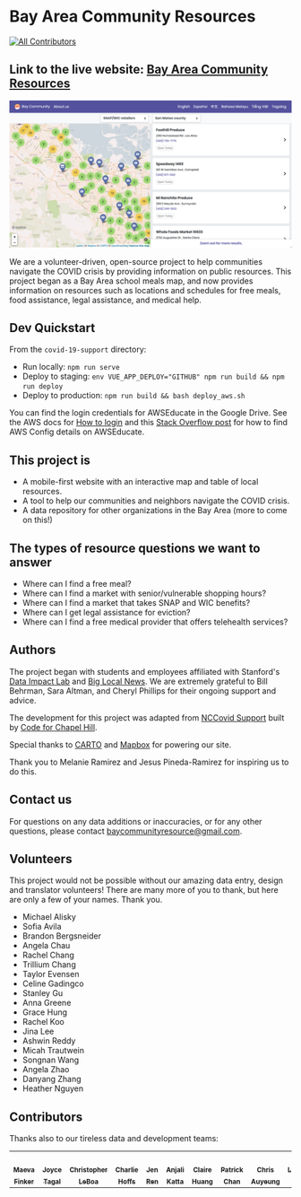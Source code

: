 # Bay Area Community Resources
<!-- ALL-CONTRIBUTORS-BADGE:START - Do not remove or modify this section -->
[![All Contributors](https://img.shields.io/badge/all_contributors-10-orange.svg?style=flat-square)](#contributors-)
<!-- ALL-CONTRIBUTORS-BADGE:END -->

## Link to the live website: [Bay Area Community Resources](https://www.bayareacommunity.org/)

![Bay Area Community Resources Website](/covid-19-support/src/images/BAYCR.png)

We are a volunteer-driven, open-source project to help communities navigate the
COVID crisis by providing information on public resources. This project began as
a Bay Area school meals map, and now provides information on resources such
as locations and schedules for free meals, food assistance, legal assistance,
and medical help.

## Dev Quickstart

From the `covid-19-support` directory:
- Run locally: `npm run serve`
- Deploy to staging: `env VUE_APP_DEPLOY="GITHUB" npm run build && npm run deploy`
- Deploy to production: `npm run build && bash deploy_aws.sh`

You can find the login credentials for AWSEducate in the Google Drive. See the AWS docs for
[How to login](https://docs.aws.amazon.com/cli/latest/userguide/cli-configure-quickstart.html)
and this [Stack Overflow post](https://stackoverflow.com/questions/40515079/access-key-id-and-secret-access-key-for-aws-educate-account)
for how to find AWS Config details on AWSEducate.

## This project is

- A mobile-first website with an interactive map and table of local resources.
- A tool to help our communities and neighbors navigate the COVID crisis.
- A data repository for other organizations in the Bay Area (more to come on this!)

## The types of resource questions we want to answer

- Where can I find a free meal?
- Where can I find a market with senior/vulnerable shopping hours?
- Where can I find a market that takes SNAP and WIC benefits?
- Where can I get legal assistance for eviction?
- Where can I find a free medical provider that offers telehealth services?

## Authors

The project began with students and employees affiliated with Stanford's [Data Impact Lab](https://datalab.stanford.edu/challenge-lab) and
[Big Local News](https://biglocalnews.org/). We are extremely grateful to
Bill Behrman, Sara Altman, and Cheryl Phillips for their ongoing support and advice.


The development for this project was adapted from
[NCCovid Support](https://github.com/code-for-chapel-hill/NC-COVID-Support/) built by
[Code for Chapel Hill](http://www.codeforchapelhill.com/).

Special thanks to [CARTO](https://carto.com/) and [Mapbox](http://mapbox.com)
for powering our site.

Thank you to Melanie Ramirez and Jesus Pineda-Ramirez for inspiring us to do
this.

## Contact us

For questions on any data additions or inaccuracies, or for any other questions,
please contact [baycommunityresource@gmail.com](mailto:baycommunityresource@gmail.com).

## Volunteers

This project would not be possible without our amazing data entry, design
and translator volunteers! There are many more of you to thank, but
here are only a few of your names. Thank you.

- Michael Alisky
- Sofia Avila
- Brandon Bergsneider
- Angela Chau
- Rachel Chang
- Trillium Chang
- Taylor Evensen
- Celine Gadingco
- Stanley Gu
- Anna Greene
- Grace Hung
- Rachel Koo
- Jina Lee
- Ashwin Reddy
- Micah Trautwein
- Songnan Wang
- Angela Zhao
- Danyang Zhang
- Heather Nguyen

## Contributors

Thanks also to our tireless data and development teams:

<!-- ALL-CONTRIBUTORS-LIST:START - Do not remove or modify this section -->
<!-- prettier-ignore-start -->
<!-- markdownlint-disable -->
<table>
  <tr>
    <td align="center"><a href="https://www.vizioz.com"><img src="https://avatars2.githubusercontent.com/u/7332285?s=400&u=8471a1d6d304b73ae1eaa08519a2b059dd51e6a4&v=4" width="100px;" alt=""/><br /><sub><b>Maeva Finker</b></sub></a><br /><a href="https://github.com/mfincker" </td>
    <td align="center"><a href="https://github.com/jayktee"><img src="https://avatars3.githubusercontent.com/u/59407366?s=400&u=20ccfa80753cc856e0b5748e8cfae153fe14bf1d&v=4" width="100px;" alt=""/><br /><sub><b>Joyce Tagal</b></sub></a><br /></td>
    <td align="center"><a href="https://github.com/chrisleboa"><img src="https://avatars2.githubusercontent.com/u/37169245?s=460&u=bcd3b4bf5cf1cc9c166b8267fde0431491e6ebed&v=4" width="100px;" alt=""/><br /><sub><b>Christopher LeBoa</b></sub></a><br /></td>
   <td align="center"><a href="https://github.com/charliehoffs"><img src="https://avatars0.githubusercontent.com/u/63679604?s=400&u=e9ccd4677985df5e99780dcb44abc2c9ae5d0b05&v=4" width="100px;" alt=""/><br /><sub><b>Charlie Hoffs</b></sub></a><br /></td>
   <td align="center"><a href="https://github.com/jenren"><img src="https://avatars0.githubusercontent.com/u/5131960?s=400&u=42d43338dd81a33aaee74cdda0455cf0be275574&v=4" width="100px;" alt=""/><br /><sub><b>Jen Ren</b></sub></a><br /></td>
   <td align="center"><a href="https://github.com/akatta13"><img src="https://avatars3.githubusercontent.com/u/46289770?s=400&v=4" width="100px;" alt=""/><br /><sub><b>Anjali Katta</b></sub></a><br /></td>
   <td align="center"><a href="https://github.com/16chuang"><img src="https://avatars3.githubusercontent.com/u/4879368?s=400&u=706bdb5e7feb58446e6cd2a16ae7040986f9af0e&v=4" width="100px;" alt=""/><br /><sub><b>Claire Huang</b></sub></a><br /></td>
   <td align="center"><a href="https://github.com/chanishere149"><img src="https://avatars1.githubusercontent.com/u/8195324?s=400&u=17d8ad8634720c9e9fc01253253db8570f4972ff&v=4" width="100px;" alt=""/><br /><sub><b>Patrick Chan</b></sub></a><br /></td>
      <td align="center"><a href="https://github.com/topherauyeung"><img src="https://avatars2.githubusercontent.com/u/1114632?s=400&u=3e99b16048901f4580cb3cd60fa5680e8b86de72&v=4" width="100px;" alt=""/><br /><sub><b>Chris Auyeung</b></sub></a><br /></td>
  <td align="center"><a href="https://github.com/llwu"><img src="https://avatars0.githubusercontent.com/u/5601392?s=400&u=fa7c04edf4c6d0d8021884410d54f45567772f56&v=4" width="100px;" alt=""/><br /><sub><b>Lawrence Wu</b></sub></a><br /></td>
  <td align="center"><sub><b>Charles Cho</b></sub><br /></td>
  <td align="center"><sub><b>Ngozi Nezianya</b></sub><br /></td>


</table>
